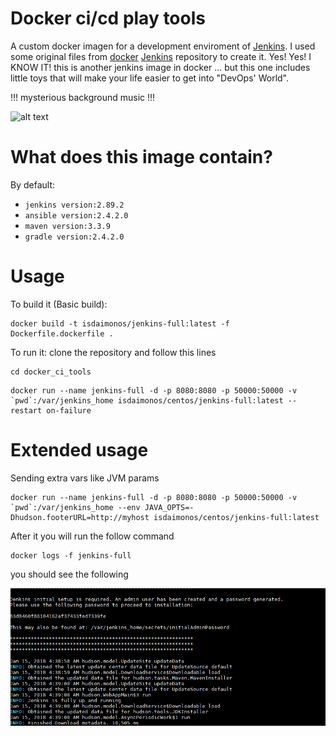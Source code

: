 # Docker ci/cd play tools
A custom docker imagen for a development enviroment of [Jenkins](https://jenkins.io/). I used some original files from  [docker](https://github.com/jenkinsci/docker)  [Jenkins](https://jenkins.io/) repository to create it. Yes! Yes! I KNOW IT! this is another jenkins image in docker ... but this one includes little toys that will make your life easier to get into "DevOps' World".

!!! mysterious background music !!!

![alt text](https://media1.tenor.com/images/d0af1e714dfb82b58847086e8d35314c/tenor.gif?itemid=7256015 "HA HA HA")

# What does this image contain?
By default:
* `jenkins version:2.89.2`
* `ansible version:2.4.2.0`
* `maven version:3.3.9`
* `gradle version:2.4.2.0`

# Usage
To build it (Basic build):
```
docker build -t isdaimonos/jenkins-full:latest -f Dockerfile.dockerfile .
```
To run it:
clone the repository and follow this lines
```
cd docker_ci_tools
```
```
docker run --name jenkins-full -d -p 8080:8080 -p 50000:50000 -v `pwd`:/var/jenkins_home isdaimonos/centos/jenkins-full:latest --restart on-failure
```
# Extended usage
Sending extra vars like JVM params
```
docker run --name jenkins-full -d -p 8080:8080 -p 50000:50000 -v `pwd`:/var/jenkins_home --env JAVA_OPTS=-Dhudson.footerURL=http://myhost isdaimonos/centos/jenkins-full:latest 
```
After it  you will run the follow command

```
docker logs -f jenkins-full
```
you should see the following

![alt text](images/jenkins_inital_password.png "HA HA HA")